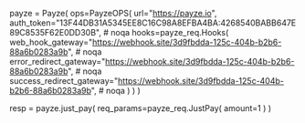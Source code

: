 payze = Payze(
    ops=PayzeOPS(
        url="https://payze.io",
        auth_token="13F44DB31A5345EE8C16C98A8EFBA4BA:4268540BABB647E89C8535F62E0DD30B",  # noqa
        hooks=payze_req.Hooks(
            web_hook_gateway="https://webhook.site/3d9fbdda-125c-404b-b2b6-88a6b0283a9b", # noqa
            error_redirect_gateway="https://webhook.site/3d9fbdda-125c-404b-b2b6-88a6b0283a9b", # noqa
            success_redirect_gateway="https://webhook.site/3d9fbdda-125c-404b-b2b6-88a6b0283a9b", # noqa
        )
    )
)


resp = payze.just_pay(
    req_params=payze_req.JustPay(
        amount=1
    )
)